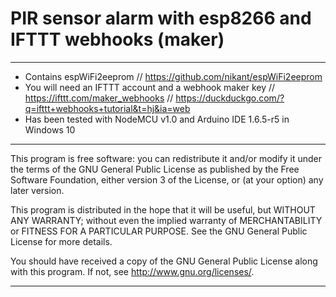 # PIR sensor alarm with esp8266 and IFTTT webhooks (maker)




----------------

* Contains espWiFi2eeprom  // https://github.com/nikant/espWiFi2eeprom
* You will need an IFTTT account and a webhook maker key // https://ifttt.com/maker_webhooks // https://duckduckgo.com/?q=ifttt+webhooks+tutorial&t=hj&ia=web
* Has been tested with NodeMCU v1.0 and Arduino IDE 1.6.5-r5 in Windows 10 

----------------

This program is free software: you can redistribute it and/or modify
it under the terms of the GNU General Public License as published by
the Free Software Foundation, either version 3 of the License, or
(at your option) any later version.

This program is distributed in the hope that it will be useful,
but WITHOUT ANY WARRANTY; without even the implied warranty of
MERCHANTABILITY or FITNESS FOR A PARTICULAR PURPOSE.  See the
GNU General Public License for more details.

You should have received a copy of the GNU General Public License
along with this program.  If not, see <http://www.gnu.org/licenses/>.

--------------------------------------------------------------------------------
